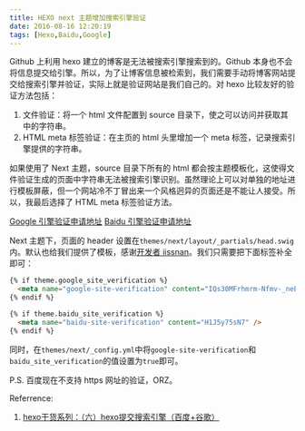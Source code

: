 ```yaml
---
title: HEXO next 主题增加搜索引擎验证
date: 2016-08-16 12:20:19
tags: [Hexo,Baidu,Google]
---
```


Github 上利用 hexo 建立的博客是无法被搜索引擎搜索到的。Github 本身也不会将信息提交给引擎。所以，为了让博客信息被检索到，我们需要手动将博客网站提交给搜索引擎并验证，实际上就是验证网站是我们自己的。对 hexo 比较友好的验证方法包括：

1. 文件验证：将一个 html 文件配置到 source 目录下，使之可以访问并获取其中的字符串。
2. HTML meta 标签验证：在主页的 html 头里增加一个 meta 标签，记录搜索引擎提供的字符串。

如果使用了 Next 主题，source 目录下所有的 html 都会按主题模板化，这使得文件验证生成的页面中字符串无法被搜索引擎识别。虽然理论上可以对单独的地址进行模板屏蔽，但一个网站冷不丁冒出来一个风格迥异的页面还是不能让人接受。所以，我最后选择了 HTML meta 标签验证方法。

<!-- more -->

[Google 引擎验证申请地址](https://www.google.com/webmasters/tools/home?hl=zh-CN)
[Baidu 引擎验证申请地址](http://www.baidu.com/search/url_submit.htm)

Next 主题下，页面的 header 设置在`themes/next/layout/_partials/head.swig`内。默认也给我们提供了模板，感谢[开发者 iissnan](https://github.com/iissnan)。我们只需要把下面标签补全即可：

~~~html
{% if theme.google_site_verification %}
  <meta name="google-site-verification" content="IQs30MFrhmrm-Nfmv-_neEbXELyUuxvZtdin1ALJ4aA" />
{% endif %}

{% if theme.baidu_site_verification %}
  <meta name="baidu-site-verification" content="H1J5y75sN7" />
{% endif %}
~~~

同时，在`themes/next/_config.yml`中将`google-site-verification`和`baidu_site_verification`的值设置为`true`即可。

P.S.
百度现在不支持 https 网址的验证，ORZ。

Referrence:

1. [hexo干货系列：（六）hexo提交搜索引擎（百度+谷歌）](http://www.jianshu.com/p/619dab2d3c08)

